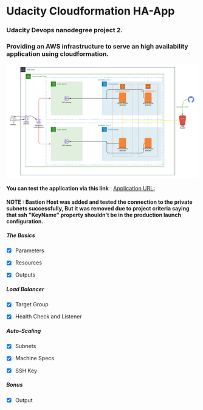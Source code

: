 # Udacity Cloudformation HA-App
### Udacity Devops nanodegree project 2.
### Providing an AWS infrastructure to serve an high availability application using cloudformation.

![Diagram](Diagram.png)

**You can test the application via this link** : [Application URL: ](http://github.com)

#### NOTE : Bastion Host was added and tested the connection to the private subnets successfully, But it was removed due to project criteria saying that ssh "KeyName" property shouldn't be in the production launch configuration.



##### **The Basics**

- [x] Parameters
	
- [x] Resources

- [x] Outputs


##### **Load Balancer**

- [x] Target Group
	
- [x] Health Check and Listener
	

##### **Auto-Scaling**

- [x] Subnets
	
- [x] Machine Specs
	
- [x] SSH Key
	

##### **Bonus**

- [x] Output
